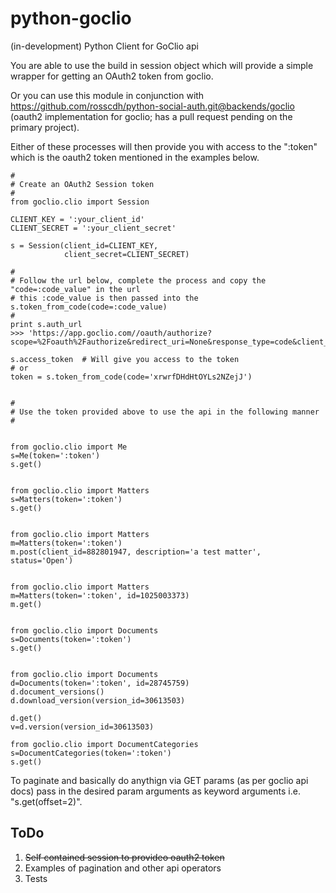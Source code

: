 python-goclio
=============

(in-development) Python Client for GoClio api

You are able to use the build in session object which will provide a simple wrapper for getting an OAuth2 token from goclio.

Or you can use this module in conjunction with https://github.com/rosscdh/python-social-auth.git@backends/goclio (oauth2 implementation for goclio; has a pull request pending on the primary project).

Either of these processes will then provide you with access to the ":token" which is the oauth2 token mentioned in the examples below.

```
#
# Create an OAuth2 Session token
#
from goclio.clio import Session

CLIENT_KEY = ':your_client_id'
CLIENT_SECRET = ':your_client_secret'

s = Session(client_id=CLIENT_KEY,
            client_secret=CLIENT_SECRET)

#
# Follow the url below, complete the process and copy the "code=:code_value" in the url
# this :code_value is then passed into the s.token_from_code(code=:code_value)
#
print s.auth_url
>>> 'https://app.goclio.com//oauth/authorize?scope=%2Foauth%2Fauthorize&redirect_uri=None&response_type=code&client_id=:your_client_id'

s.access_token  # Will give you access to the token
# or 
token = s.token_from_code(code='xrwrfDHdHtOYLs2NZejJ')


#
# Use the token provided above to use the api in the following manner
#


from goclio.clio import Me
s=Me(token=':token')
s.get()


from goclio.clio import Matters
s=Matters(token=':token')
s.get()


from goclio.clio import Matters
m=Matters(token=':token')
m.post(client_id=882801947, description='a test matter', status='Open')


from goclio.clio import Matters
m=Matters(token=':token', id=1025003373)
m.get()


from goclio.clio import Documents
s=Documents(token=':token')
s.get()


from goclio.clio import Documents
d=Documents(token=':token', id=28745759)
d.document_versions()
d.download_version(version_id=30613503)

d.get()
v=d.version(version_id=30613503)

from goclio.clio import DocumentCategories
s=DocumentCategories(token=':token')
s.get()
```

To paginate and basically do anythign via GET params (as per goclio api docs) pass in the desired param arguments as keyword arguments i.e. "s.get(offset=2)".


ToDo
----

1. ~~Self contained session to provideo oauth2 token~~
2. Examples of pagination and other api operators
3. Tests
